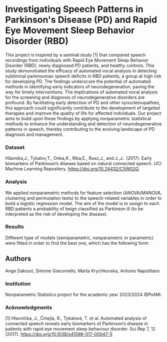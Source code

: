 
# Investigating Speech Patterns in Parkinson's Disease (PD) and  Rapid Eye Movement Sleep Behavior Disorder (RBD)

This project is inspired by a seminal study [1] that compared speech recordings from individuals with Rapid Eye Movement Sleep Behavior Disorder (RBD), newly diagnosed PD patients, and healthy controls. 
This study demonstrated the efficacy of automated vocal analysis in detecting subliminal parkinsonian speech deficits in RBD patients, a group at high risk for developing PD. 
The findings underscore the potential of automated methods in identifying early indicators of neurodegeneration, paving the way for timely interventions.
The implications of automated vocal analysis for the screening and diagnosis of neurodegenerative disorders are profound. By facilitating early detection of PD and other synucleinopathies, this approach could significantly contribute to the development of targeted therapies and improve the quality of life for affected individuals. Our project aims to build upon these findings by applying nonparametric statistical methods to enhance the understanding and detection of neurodegenerative patterns in speech, thereby contributing to the evolving landscape of PD diagnosis and management.

### Dataset

Hlavnika,J., Tykalov,T., Onka,K., Rika,E., Rusz,J., and J.,J.. (2017). Early biomarkers of Parkinson’s disease based on natural connected speech. UCI Machine Learning Repository. https://doi.org/10.24432/C5W02Q.


### Analysis

We applied nonparametric methods for feature selection (ANOVA/MANOVA, clustering and permutation tests) to the speech-related variables in order to build a logistic regression model. 
The aim of the model is to assign to each RBD patients a probability of beign classified as Parkinson ill (to be interpreted as the risk of developing the disease).

### Results

Different type of models (semiparametric, nonparametric or parametric) were fitted in order to find the best one, which has the following form:

## Authors

Ange Dakouri,
Simone Giacomello,
Marta Krychkovska,
Antonio Napolitano

### Institution
Nonparametric Statistics project for the academic year 2023/2024 @PoliMi.

### Acknowledgments

[1] Hlavnička, J., Čmejla, R., Tykalová, T. et al. Automated analysis of connected speech reveals early biomarkers of Parkinson’s disease in patients with rapid eye movement sleep behaviour disorder. Sci Rep 7, 12 (2017). https://doi.org/10.1038/s41598-017-00047-5


